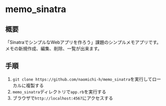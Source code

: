 # memo_sinatra
## 概要
「SinatraでシンプルなWebアプリを作ろう」課題のシンプルメモアプリです。
メモの新規作成、編集、削除、一覧が出来ます。

## 手順
1. ``git clone https://github.com/naomichi-h/memo_sinatra``を実行してローカルに複製する
1. ``memo_sinatra``ディレクトリで``app.rb``を実行する
1. ブラウザで``http://localhost:4567``にアクセスする
